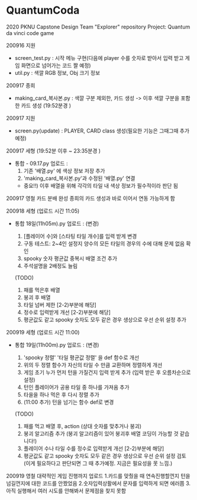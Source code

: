 # QuantumCoda

2020 PKNU Capstone Design
Team "Explorer" repository
Project: Quantum da vinci code game

200916
지원
- screen_test.py : 시작 메뉴 구현(다음에 player 수를 숫자로 받아서 입력 받고 게임 화면으로 넘어가는 코드 짤 예정)
- util.py : 색깔 RGB 정보, Obj 크기 정보

200917 종희
- making_card_복사본.py : 색깔 구분 제외한, 카드 생성
-> 이후 색깔 구분을 포함한 카드 생성 (19:52분경 )

200917 지원
- screen.py(update) : PLAYER, CARD class 생성(필요한 기능은 그때그때 추가예정)

200917 세형 (19:52분 이후 ~ 23:35분경 )
- 통합 - 09.17.py 업로드 :
  1. 기존 '배열.py' 에 색상 정보 저장 추가
  2. 'making_card_복사본.py'과 수정된 '배열.py' 연결
  * 중요!!) 이후 배열을 위해 각각의 타일 내 색상 정보가 필수적이라 판단 됨
  
200917 영철
  카드 분배 완성
  종희의 카드 생성과 바로 이어서 연동 가능하게 함

200918 세형 (업로드 시간 11:05)
- 통합 18일(11h05m).py 업로드 :
  (변경)
  1. [플레이어 수]와 [스타팅 타일 개수]를 입력 받게 변경
  2. 구동 테스트: 2~4인 설정지 양수의 모든 타일의 경우의 수에 대해 문제 없음 확인
  3. spooky 숫자 평균값 중복시 배열 조건 추가
  4. 주석설명을 2배정도 늘림

  (TODO)
  1) 패를 먹은후 배열
  2) 붕괴 후 배열
  3) 타일 넘버 제한 [2-2)부분에 해당]
  4) 정수로 입력받게 개선 [2-2)부분에 해당]
  5) 평균값도 같고 spooky 숫자도 모두 같은 경우 생상으로 우선 순위 설정 추가

200919 세형 (업로드 시간 11:00)
- 통합 19일(11h00m).py 업로드 :
  (변경)
  1. 'spooky 정렬' '타일 평균값 정렬' 을 def 함수로 개선
  2. 위의 두 정렬 함수가 자신의 타일 수 만큼 교환하며 정렬하게 개선 
  3. 게임 초기 누가 먼저 턴을 가질건지 입력 받게 추가 (입력 받은 후 오름차순으로 설정)
  4. 턴인 플레이어가 공용 타일 중 하나를 가져옴 추가
  5. 타을을 하나 먹은 후 다시 정렬 추가
  6. (11:00 추가) 턴을 넘기는 함수 def로 변경

  (TODO)
  1) 패를 먹고 배열 후, action (상대 숫자를 맞추거나 붕괴) 
  2) 붕괴 알고리즘 추가 (붕괴 알고리즘이 있어 붕괴후 배열 코딩이 가능할 것 같습니다!)
  4) 플레이어 수나 타일 수를 정수로 입력받게 개선 [2-2)부분에 해당]
  5) 평균값도 같고 spooky 숫자도 모두 같은 경우 생상으로 우선 순위 설정 검토 (이게 필요하다고 판단되면 그 때 추가예정. 지금은 필요성을 못 느낌.)
  
200919 영철 대략적인 게임 진행까지 업로드
  1.카드를 맞췄을 때 연속진행할껀지 턴을 넘길껀지에 대한 코드를 안짰었음
  2.숫자입력상활에서 문자를 입력하게 되면 에러쯤 
  3.아직 실행해서 여러 시도를 안해봐서 문제점을 찾지 못함







